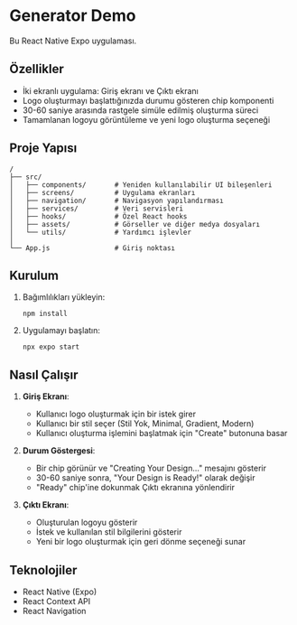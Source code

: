 # Generator Demo

Bu React Native Expo uygulaması.

## Özellikler

- İki ekranlı uygulama: Giriş ekranı ve Çıktı ekranı
- Logo oluşturmayı başlattığınızda durumu gösteren chip komponenti
- 30-60 saniye arasında rastgele simüle edilmiş oluşturma süreci
- Tamamlanan logoyu görüntüleme ve yeni logo oluşturma seçeneği

## Proje Yapısı

```
/
├── src/
│   ├── components/       # Yeniden kullanılabilir UI bileşenleri
│   ├── screens/          # Uygulama ekranları
│   ├── navigation/       # Navigasyon yapılandırması
│   ├── services/         # Veri servisleri
│   ├── hooks/            # Özel React hooks
│   ├── assets/           # Görseller ve diğer medya dosyaları
│   └── utils/            # Yardımcı işlevler
│
└── App.js                # Giriş noktası
```

## Kurulum

1. Bağımlılıkları yükleyin:
   ```
   npm install
   ```

2. Uygulamayı başlatın:
   ```
   npx expo start
   ```

## Nasıl Çalışır

1. **Giriş Ekranı**:
   - Kullanıcı logo oluşturmak için bir istek girer
   - Kullanıcı bir stil seçer (Stil Yok, Minimal, Gradient, Modern)
   - Kullanıcı oluşturma işlemini başlatmak için "Create" butonuna basar

2. **Durum Göstergesi**:
   - Bir chip görünür ve "Creating Your Design..." mesajını gösterir
   - 30-60 saniye sonra, "Your Design is Ready!" olarak değişir
   - "Ready" chip'ine dokunmak Çıktı ekranına yönlendirir

3. **Çıktı Ekranı**:
   - Oluşturulan logoyu gösterir
   - İstek ve kullanılan stil bilgilerini gösterir
   - Yeni bir logo oluşturmak için geri dönme seçeneği sunar

## Teknolojiler

- React Native (Expo)
- React Context API
- React Navigation 